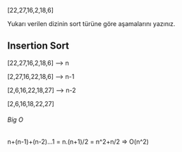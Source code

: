 [22,27,16,2,18,6]

Yukarı verilen dizinin sort türüne göre aşamalarını yazınız.
## Insertion Sort
[22,27,16,2,18,6] --> n

[2,27,16,22,18,6] --> n-1

[2,6,16,22,18,27] --> n-2

[2,6,16,18,22,27] 

###### Big O
n+(n-1)+(n-2)...1 = n.(n+1)/2 = n^2+n/2 => O(n^2)

